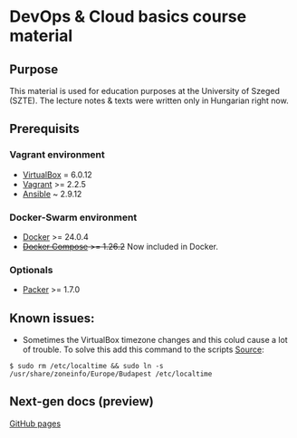 # DevOps & Cloud basics course material 
## Purpose
This material is used for education purposes at the University of Szeged (SZTE).
The lecture notes & texts were written only in Hungarian right now.
## Prerequisits 
### Vagrant environment
 - [VirtualBox](https://www.virtualbox.org/) = 6.0.12
 - [Vagrant](https://www.vagrantup.com/) >= 2.2.5
 - [Ansible](https://www.ansible.com/resources/get-started) ~ 2.9.12 
### Docker-Swarm environment
 - [Docker](https://docs.docker.com/) >= 24.0.4
 - <s>[Docker Compose](https://docs.docker.com/compose/) >= 1.26.2</s> Now included in Docker.
### Optionals
 - [Packer](https://www.packer.io/) >= 1.7.0
## Known issues:
 - Sometimes the VirtualBox timezone changes and this colud cause a lot of trouble. To solve this add this command to the scripts [Source](https://stackoverflow.com/questions/33939834/how-to-correct-system-clock-in-vagrant-automatically):
```
$ sudo rm /etc/localtime && sudo ln -s /usr/share/zoneinfo/Europe/Budapest /etc/localtime
```

## Next-gen docs (preview)

[GitHub pages](https://zsomx.github.io/devops-course-szte/)
